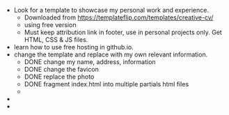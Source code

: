 - Look for a template to showcase my personal work and experience.
	- Downloaded from https://templateflip.com/templates/creative-cv/
	- using free version
	- Must keep attribution link in footer, use in personal projects only. Get HTML, CSS & JS files.
- learn how to use free hosting in github.io.
- change the template and replace with my own relevant information.
	- DONE  change my name, address, information
	- DONE  change the favicon
	- DONE replace the photo
	- DONE fragment index.html into multiple partials html files
	-
-
-